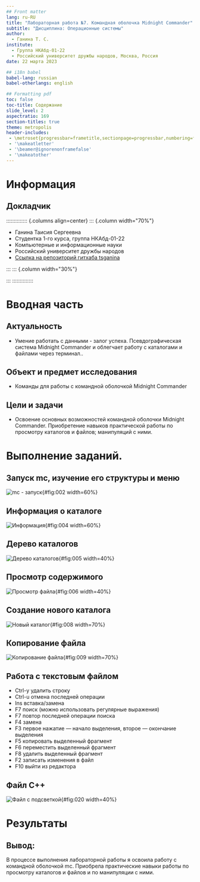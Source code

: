 ```yaml
---
## Front matter
lang: ru-RU
title: "Лабораторная работа №7. Командная оболочка Midnight Commander"
subtitle: "Дисциплина: Операционные системы"
author:
  - Ганина Т. С.
institute:
  - Группа НКАбд-01-22
  - Российский университет дружбы народов, Москва, Россия
date: 22 марта 2023

## i18n babel
babel-lang: russian
babel-otherlangs: english

## Formatting pdf
toc: false
toc-title: Содержание
slide_level: 2
aspectratio: 169
section-titles: true
theme: metropolis
header-includes:
 - \metroset{progressbar=frametitle,sectionpage=progressbar,numbering=fraction}
 - '\makeatletter'
 - '\beamer@ignorenonframefalse'
 - '\makeatother'
---
```


# Информация

## Докладчик

:::::::::::::: {.columns align=center}
::: {.column width="70%"}

  * Ганина Таисия Сергеевна
  * Студентка 1-го курса, группа НКАбд-01-22
  * Компьютерные и информационные науки
  * Российский университет дружбы народов
  * [Ссылка на репозиторий гитхаба tsganina](https://github.com/tsganina/study_2022-2023_os-intro)

:::
::: {.column width="30%"}

:::
::::::::::::::

# Вводная часть

## Актуальность

- Умение работать с данными - залог успеха. Псевдографическая система Midnight Commander и облегчает работу с каталогами и файлами через терминал..

## Объект и предмет исследования

- Команды для работы с командной оболочкой Midnight Commander

## Цели и задачи

- Освоение основных возможностей командной оболочки Midnight Commander.
Приобретение навыков практической работы по просмотру каталогов и файлов;
манипуляций с ними.

# Выполнение заданий.

## Запуск mc, изучение его структуры и меню

![mc - запуск](image/2.png){#fig:002 width=60%}

## Информация о каталоге

![Информация](image/4.png){#fig:004 width=60%}

## Дерево каталогов

![Дерево каталогов](image/5.png){#fig:005 width=40%}

## Просмотр содержимого 

![Просмотр файла](image/6.png){#fig:006 width=40%}

## Создание нового каталога

![Новый каталог](image/8.png){#fig:008 width=70%}

## Копирование файла

![Копирование файла](image/9.png){#fig:009 width=70%}

## Работа с текстовым файлом

- Ctrl-y удалить строку
- Ctrl-u отмена последней операции
- Ins вставка/замена
- F7 поиск (можно использовать регулярные выражения)
- F7 повтор последней операции поиска
- F4 замена
- F3 первое нажатие — начало выделения, второе — окончание
выделения
- F5 копировать выделенный фрагмент
- F6 переместить выделенный фрагмент
- F8 удалить выделенный фрагмент
- F2 записать изменения в файл
- F10 выйти из редактора

## Файл С++

![Файл с подсветкой](image/20.png){#fig:020 width=40%}

# Результаты

## Вывод:

В процессе выполнения лабораторной работы я освоила работу с командной
оболочкой mc. Приобрела практические навыки работы по просмотру каталогов
и файлов и по манипуляции с ними.
